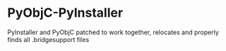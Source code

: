 PyObjC-PyInstaller
==================

PyInstaller and PyObjC patched to work together, relocates and properly finds all .bridgesupport files